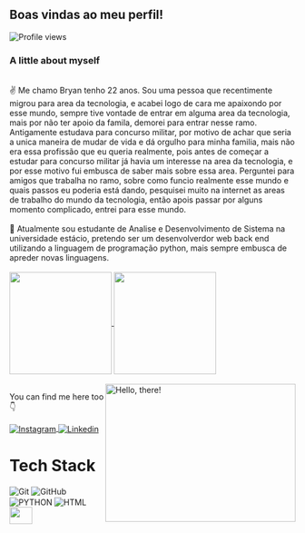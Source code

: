 ## Boas vindas ao meu perfil!
<img src="https://komarev.com/ghpvc/?username=bryangps&color=yellow" alt="Profile views" /> 


### A little about myself
<br>
✌ Me chamo Bryan tenho 22 anos. Sou uma pessoa que recentimente migrou para area da tecnologia, e acabei logo de cara me apaixondo por esse mundo, sempre tive vontade de entrar em alguma area da tecnologia, mais por não ter apoio da famila, demorei para entrar nesse ramo. Antigamente estudava para concurso militar, por motivo de achar que seria a unica maneira de mudar de vida e dá orgulho para minha familia, mais  não era essa profissão que eu queria realmente, pois antes de começar a estudar para concurso militar já havia um interesse na area da tecnologia, e por esse motivo fui embusca de saber mais sobre essa area. Perguntei para amigos que trabalha no ramo, sobre como funcio realmente esse mundo e quais passos eu poderia está dando, pesquisei muito na internet as areas de trabalho do mundo da tecnologia, então apois passar por alguns momento complicado, entrei para esse mundo.
<br>
<br> 
📝 Atualmente sou estudante de Analise e Desenvolvimento de Sistema na universidade estácio, pretendo ser um desenvolverdor web back end utilizando a linguagem de programação python, mais sempre embusca de apreder novas linguagens.
<br>
<br>
<div>
<a href= "https://beacons.ai/Bryangps">
<img  align="center"  height="180em" src="https://github-readme-stats.vercel.app/api?username=Bryangps&show_icons=true&theme=radical"/>
<img align="center" height="180em" src= "https://github-readme-stats.vercel.app/api/top-langs/?username=Bryangps&layout=compact&theme=radical"/>
</div>
<br>

  
<div>
<a href="#">
<img src="https://media1.tenor.com/images/a7bd6b94430c1e66148d580209e377c5/tenor.gif?itemid=5043108" title="hello" width="335" height="243" align="right" alt="Hello, there!">
</a>
</div>

You can find me here too 👇

<div>
<a href="https://instagram.com/bryan.gps18" target="_blank">
<img align="center" src="https://img.shields.io/badge/Instagram-E4405F?style=for-the-badge&logo=instagram&logoColor=white" alt="Instagram"/>
</a>

<a href="https://www.linkedin.com/in/bryan-gps/" target="_blank">
 <img align="center" src="https://img.shields.io/badge/LinkedIn-0077B5?style=for-the-badge&logo=linkedin&logoColor=white" alt="Linkedin"/>
</a>

</div>


# Tech Stack

 <div>
   
 <img align="center" alt="Git" src="https://img.shields.io/badge/GIT-E44C30?style=for-the-badge&logo=git&logoColor=white">
 <img align="center" alt="GitHub" src="https://img.shields.io/badge/GitHub-100000?style=for-the-badge&logo=github&logoColor=white">
 <img align="center" alt="PYTHON" src="https://img.shields.io/badge/PYTHON-0000ff?style=for-the-badge&logo=python&logoColor=white">
 <img align="center" alt="HTML" src="https://img.shields.io/badge/HTML5-E34F26?style=for-the-badge&logo=html5&logoColor=white">  
 <img align="center" height="30" width="40" src="https://cdn.jsdelivr.net/gh/devicons/devicon/icons/python/python-original.svg" />         
</div> 
